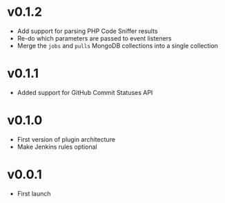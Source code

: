 v0.1.2
=====
* Add support for parsing PHP Code Sniffer results
* Re-do which parameters are passed to event listeners
* Merge the `jobs` and `pulls` MongoDB collections into a single collection

v0.1.1
=====
* Added support for GitHub Commit Statuses API

v0.1.0
=====
* First version of plugin architecture
* Make Jenkins rules optional

v0.0.1
=====
* First launch
